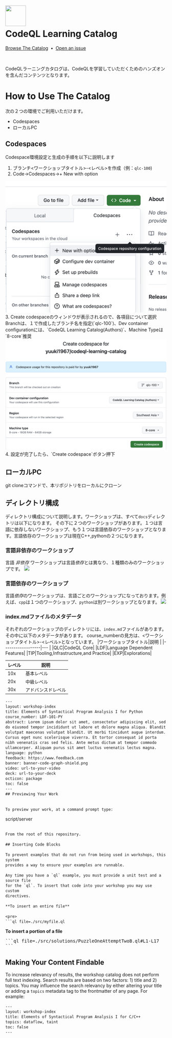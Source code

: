 # <img src="https://cloud.githubusercontent.com/assets/98681/24211275/c4ebd04e-0ee8-11e7-8606-061d656a42df.png" width="64" height="64"><br>CodeQL Learning Catalog

[Browse The Catalog](https://codeql-learning-catalog.github.com)
&nbsp;•&nbsp;
[Open an issue](../../issues)

<br>

CodeQLラーニングカタログは、CodeQLを学習していただくためのハンズオンを含んだコンテンツとなります。

# How to Use The Catalog

次の２つの環境でご利用いただけます。
- Codespaces
- ローカルPC

##  Codespaces
  Codespace環境設定と生成の手順を以下に説明します
  1. ブランチ<ワークショップタイトル>-<レベル>を作成（例：`qlc-100`)
  2. Code->Codespaces->+ New with option
  <img src="public/assets/images/codespaces-1.png">
  3. Create codespaceのウィンドウが表示されるので、各項目について選択
  Branchは、１で作成したブランチ名を指定(`qlc-100`)、Dev container configurationには、`CodeQL Learning Catalog(Authors)`、Machine Typeは`8-core`推奨
  <img src="public/assets/images/codespaces-2.png">
  4. 設定が完了したら、`Create codespace`ボタン押下

## ローカルPC
  git cloneコマンドで、本リポジトリをローカルにクローン

## ディレクトリ構成  

ディレクトリ構成について説明します。ワークショップは、すべて`docs`ディレクトリは以下になります。
その下に２つのワークショップがあります。１つは言語に依存しないワークショップ、もう１つは言語依存のワークショップとなります。言語依存のワークショップは現在C++,pythonの２つになります。

### 言語非依存のワークショップ 

言語 *非依存* ワークショップは言語*依存*とは異なり、１種類のみのワークショップです。
<img src="public/assets/images/language-independent-structure.png">


### 言語依存のワークショップ 

言語*依存*のワークショップは、言語ごとのワークショップになっております。例えば、`cpp`は１つのワークショップ、`python`は別ワークショップとなります。
<img src="public/assets/images/language-dependent-structure.png">

### index.mdファイルのメタデータ

それぞれのワークショップのディレクトリには、`index.md`ファイルがあります。その中に以下のメタデータがあります。
course_numberの見方は、<ワークショップタイトル>-<レベル>となっています。
|ワークショップタイトル|説明 |
|------------------|--- |
|QLC|CodeQL Core|
|LDF|Language Dependent Features|
|TIP|Tooling,Infrastructure,and Practice|
|EXP|Explorations|

|レベル|説明|
|-----|---|
|10x|基本レベル|
|20x|中級レベル|
|30x|アドバンスドレベル|

```
---
layout: workshop-index
title: Elements of Syntactical Program Analysis I for Python
course_number: LDF-101-PY
abstract: Lorem ipsum dolor sit amet, consectetur adipiscing elit, sed do eiusmod tempor incididunt ut labore et dolore magna aliqua. Blandit volutpat maecenas volutpat blandit. Ut morbi tincidunt augue interdum. Cursus eget nunc scelerisque viverra. Et tortor consequat id porta nibh venenatis cras sed felis. Ante metus dictum at tempor commodo ullamcorper. Aliquam purus sit amet luctus venenatis lectus magna. 
language: python
feedback: https://www.feedback.com 
banner: banner-code-graph-shield.png
video: url-to-your-video
deck: url-to-your-deck 
octicon: package
toc: false
---
## Previewing Your Work


To preview your work, at a command prompt type:

```
script/server 
```

From the root of this repository. 

## Inserting Code Blocks

To prevent examples that do not run from being used in workshops, this system
provides a way to ensure your examples are runnable. 

Any time you have a `ql` example, you must provide a unit test and a source file
for the `ql`. To insert that code into your workshop you may use custom
directives. 

**To insert an entire file**

<pre>
```ql file=./src/myfile.ql
```
</pre>

**To insert a portion of a file**

<pre>
```ql file=./src/solutions/PuzzleOneAttemptTwoB.ql#L1-L17
```
</pre>

## Making Your Content Findable

To increase relevancy of results, the workshop catalog does not perform full
text indexing. Search results are based on two factors: 1) title and 2) topics.
You may influence the search relevancy by either altering your title or adding a
`topics` metadata tag to the frontmatter of any page. For example:

```
---
layout: workshop-index
title: Elements of Syntactical Program Analysis I for C/C++
topics: dataflow, taint
toc: false
---
```